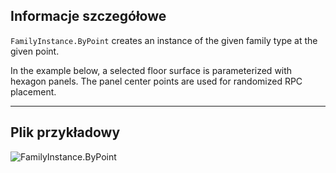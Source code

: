 ## Informacje szczegółowe
`FamilyInstance.ByPoint` creates an instance of the given family type at the given point.

In the example below, a selected floor surface is parameterized with hexagon panels. The panel center points are used for randomized RPC placement.
___
## Plik przykładowy

![FamilyInstance.ByPoint](./Revit.Elements.FamilyInstance.ByPoint_img.jpg)
